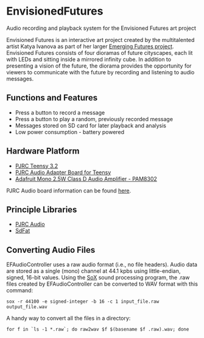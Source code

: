 # EnvisionedFutures
Audio recording and playback system for the Envisioned Futures art project

Envisioned Futures is an interactive art project created by the multitalented artist Katya Ivanova as part of her larger [Emerging Futures project](http://eivanova.com/emergingfutures/).  Envisioned Futures consists of four dioramas of future cityscapes, each lit with LEDs and sitting inside a mirrored infinity cube.  In addition to presenting a vision of the future, the diorama provides the opportunity for viewers to communicate with the future by recording and listening to audio messages.

## Functions and Features
* Press a button to record a message
* Press a button to play a random, previously recorded message
* Messages stored on SD card for later playback and analysis
* Low power consumption - battery powered

## Hardware Platform
* [PJRC Teensy 3.2](https://www.pjrc.com/store/teensy32.html)
* [PJRC Audio Adapter Board for Teensy](https://www.pjrc.com/store/teensy3_audio.html)
* [Adafruit Mono 2.5W Class D Audio Amplifier - PAM8302](https://www.adafruit.com/product/2130)

PJRC Audio board information can be found [here](https://www.pjrc.com/store/teensy3_audio.html).


## Principle Libraries
* [PJRC Audio](https://github.com/PaulStoffregen/Audio)
* [SdFat](https://github.com/greiman/SdFat)

## Converting Audio Files
EFAudioController uses a raw audio format (i.e., no file headers).  Audio data are stored as a single (mono) channel at 44.1 kpbs using little-endian, signed, 16-bit values.  Using the [SoX](https://en.wikipedia.org/wiki/SoX) sound processing program, the .raw files created by EFAudioController can be converted to WAV format with this command:

    sox -r 44100 -e signed-integer -b 16 -c 1 input_file.raw output_file.wav

A handy way to convert all the files in a directory:

    for f in `ls -1 *.raw`; do raw2wav $f $(basename $f .raw).wav; done

